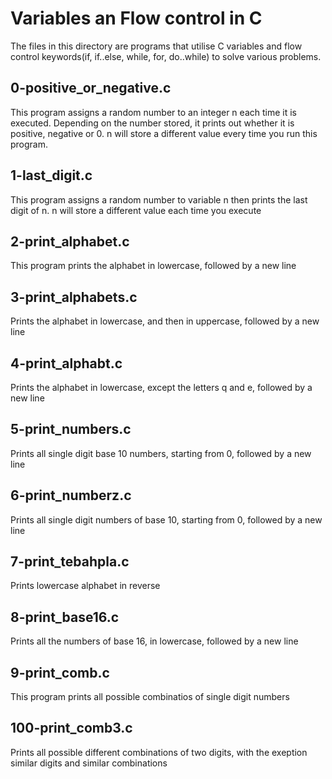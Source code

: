 # Variables an Flow control in C

The files in this directory are programs that utilise C variables and flow control keywords(if, if..else, while, for, do..while) to solve various problems.


## 0-positive_or_negative.c

This program assigns a random number to an integer n each time it is executed. Depending on the number stored, it prints out whether it is positive, negative or 0. n will store a different value every time you run this program.


## 1-last_digit.c

This program assigns a random number to variable n then prints the last digit of n. n will store a different value each time you execute


## 2-print_alphabet.c

This program prints the alphabet in lowercase, followed by a new line


## 3-print_alphabets.c

Prints the alphabet in lowercase, and then in uppercase, followed by a new line


## 4-print_alphabt.c

Prints the alphabet in lowercase, except the letters q and e, followed by a new line


## 5-print_numbers.c

Prints all single digit base 10 numbers, starting from 0, followed by a new line


## 6-print_numberz.c

Prints all single digit numbers of base 10, starting from 0, followed by a new line


## 7-print_tebahpla.c

Prints lowercase alphabet in reverse


## 8-print_base16.c

Prints all the numbers of base 16, in lowercase, followed by a new line


## 9-print_comb.c

This program prints all possible combinatios of single digit numbers


## 100-print_comb3.c

Prints all possible different combinations of two digits, with the exeption similar digits and similar combinations
